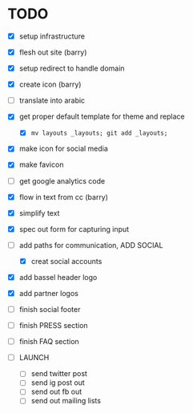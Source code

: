 # TODO

- [x] setup infrastructure
- [x] flesh out site (barry)
- [x] setup redirect to handle domain
- [x] create icon (barry)
- [ ] translate into arabic

- [x] get proper default template for theme and replace 
  - [x] `mv layouts _layouts; git add _layouts;`
- [x] make icon for social media
- [x] make favicon
- [ ] get google analytics code
- [x] flow in text from cc (barry)
- [x] simplify text
- [x] spec out form for capturing input
- [ ] add paths for communication, ADD SOCIAL
  - [x] creat social accounts
- [x] add bassel header logo
- [x] add partner logos
- [ ] finish social footer
- [ ] finish PRESS section
- [ ] finish FAQ section

- [ ] LAUNCH
  - [ ] send twitter post
  - [ ] send ig post out
  - [ ] send out fb out
  - [ ] send out mailing lists
